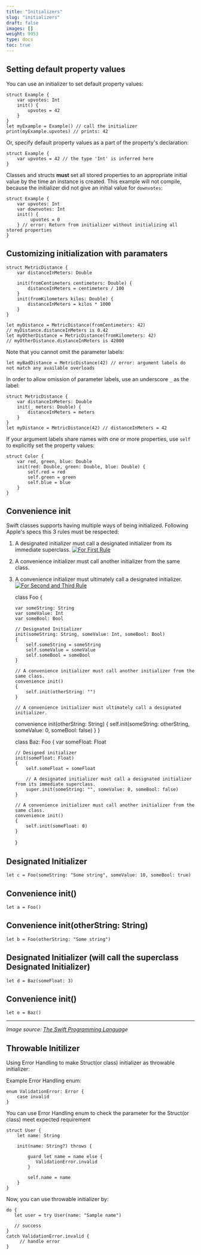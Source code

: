```yaml
---
title: "Initializers"
slug: "initializers"
draft: false
images: []
weight: 9953
type: docs
toc: true
---
```


## Setting default property values
You can use an initializer to set default property values:

    struct Example {
        var upvotes: Int
        init() {
            upvotes = 42
        }
    }
    let myExample = Example() // call the initializer
    print(myExample.upvotes) // prints: 42

Or, specify default property values as a part of the property's declaration:

    struct Example {
        var upvotes = 42 // the type 'Int' is inferred here
    }

Classes and structs **must** set all stored properties to an appropriate initial value by the time an instance is created. This example will not compile, because the initializer did not give an initial value for `downvotes`:

    struct Example {
        var upvotes: Int
        var downvotes: Int
        init() {
             upvotes = 0
        } // error: Return from initializer without initializing all stored properties
    }



## Customizing initialization with paramaters
    struct MetricDistance {
        var distanceInMeters: Double

        init(fromCentimeters centimeters: Double) {
            distanceInMeters = centimeters / 100
        }
        init(fromKilometers kilos: Double) {
            distanceInMeters = kilos * 1000
        }
    }

    let myDistance = MetricDistance(fromCentimeters: 42)
    // myDistance.distanceInMeters is 0.42
    let myOtherDistance = MetricDistance(fromKilometers: 42)
    // myOtherDistance.distanceInMeters is 42000

Note that you cannot omit the parameter labels:

    let myBadDistance = MetricDistance(42) // error: argument labels do not match any available overloads

In order to allow omission of parameter labels, use an underscore `_` as the label:
    
    struct MetricDistance {
        var distanceInMeters: Double
        init(_ meters: Double) {
            distanceInMeters = meters
        }
    }
    let myDistance = MetricDistance(42) // distanceInMeters = 42


If your argument labels share names with one or more properties, use `self` to explicitly set the property values:

    struct Color {
        var red, green, blue: Double
        init(red: Double, green: Double, blue: Double) {
            self.red = red
            self.green = green
            self.blue = blue
        }
    }

## Convenience init
Swift classes supports having multiple ways of being initialized.
Following Apple's specs this 3 rules must be respected:

 1. A designated initializer must call a designated initializer from its immediate superclass.
[![For First Rule][1]][1]
 2. A convenience initializer must call another initializer from the same class.
 3. A convenience initializer must ultimately call a designated initializer.
   [![For Second and Third Rule][2]][2]


    class Foo {

        var someString: String
        var someValue: Int
        var someBool: Bool
    
        // Designated Initializer
        init(someString: String, someValue: Int, someBool: Bool)
        {
            self.someString = someString
            self.someValue = someValue
            self.someBool = someBool
        }
    
        // A convenience initializer must call another initializer from the same class.
        convenience init()
        {
            self.init(otherString: "")
        }
        
        // A convenience initializer must ultimately call a designated initializer.
    convenience init(otherString: String)
        {
            self.init(someString: otherString, someValue:  0, someBool: false)
        }
    }


    class Baz: Foo
    {
        var someFloat: Float
        
        // Designed initializer
        init(someFloat: Float)
        {
            self.someFloat = someFloat
            
            // A designated initializer must call a designated initializer from its immediate superclass.
            super.init(someString: "", someValue: 0, someBool: false)
        }
        
        // A convenience initializer must call another initializer from the same class.
        convenience init()
        {
            self.init(someFloat: 0)
        }
    }

##  Designated Initializer
    let c = Foo(someString: "Some string", someValue: 10, someBool: true)

## Convenience init()
    let a = Foo()

## Convenience init(otherString: String)
    let b = Foo(otherString: "Some string")
    
## Designated Initializer (will call the superclass Designated Initializer)
    let d = Baz(someFloat: 3)
    
## Convenience init()
    let e = Baz()

---
_Image source: [The Swift Programming Languag][3]e_


  [1]: https://i.stack.imgur.com/7ie2O.png
  [2]: https://i.stack.imgur.com/y411s.png
  [3]: https://developer.apple.com/library/content/documentation/Swift/Conceptual/Swift_Programming_Language/Initialization.html

## Throwable Initilizer
   
   Using Error Handling to make Struct(or class) initializer as throwable initializer:
     
Example Error Handling enum:

    enum ValidationError: Error {
        case invalid
    }


You can use Error Handling enum to check the parameter for the Struct(or class)  meet expected requirement

    struct User {
        let name: String
    
        init(name: String?) throws {
    
            guard let name = name else { 
               ValidationError.invalid
            }
    
            self.name = name
        }
    }

Now, you can use throwable initializer by:

    do {
       let user = try User(name: "Sample name")
                
       // success
    }
    catch ValidationError.invalid {
         // handle error
    }



